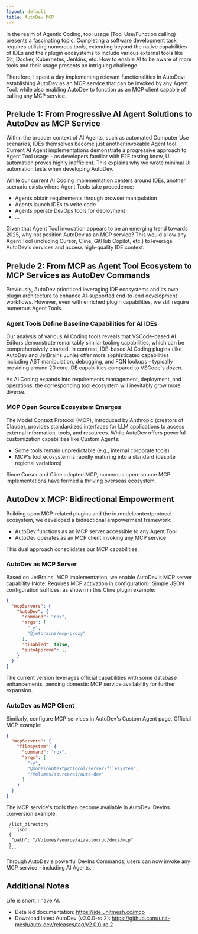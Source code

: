 ```yaml
---
layout: default
title: AutoDev MCP
---
```


In the realm of Agentic Coding, tool usage (Tool Use/Function calling) presents a fascinating topic. Completing a software development task requires utilizing numerous tools, extending beyond the native capabilities of IDEs and their plugin ecosystems to include various external tools like Git, Docker, Kubernetes, Jenkins, etc. How to enable AI to be aware of more tools and their usage presents an intriguing challenge.

Therefore, I spent a day implementing relevant functionalities in AutoDev: establishing AutoDev as an MCP service that can be invoked by any Agent Tool, while also enabling AutoDev to function as an MCP client capable of calling any MCP service.

## Prelude 1: From Progressive AI Agent Solutions to AutoDev as MCP Service

Within the broader context of AI Agents, such as automated Computer Use scenarios, IDEs themselves become just another invokable Agent tool. Current AI Agent implementations demonstrate a progressive approach to Agent Tool usage - as developers familiar with E2E testing know, UI automation proves highly inefficient. This explains why we wrote minimal UI automation tests when developing AutoDev.

While our current AI Coding implementation centers around IDEs, another scenario exists where Agent Tools take precedence:
- Agents obtain requirements through browser manipulation
- Agents launch IDEs to write code
- Agents operate DevOps tools for deployment
- ...

Given that Agent Tool invocation appears to be an emerging trend towards 2025, why not position AutoDev as an MCP service? This would allow any Agent Tool (including Cursor, Cline, GitHub Copilot, etc.) to leverage AutoDev's services and access high-quality IDE context.

## Prelude 2: From MCP as Agent Tool Ecosystem to MCP Services as AutoDev Commands

Previously, AutoDev prioritized leveraging IDE ecosystems and its own plugin architecture to enhance AI-supported end-to-end development workflows. However, even with enriched plugin capabilities, we still require numerous Agent Tools.

### Agent Tools Define Baseline Capabilities for AI IDEs

Our analysis of various AI Coding tools reveals that VSCode-based AI Editors demonstrate remarkably similar tooling capabilities, which can be comprehensively charted. In contrast, IDE-based AI Coding plugins (like AutoDev and JetBrains Junie) offer more sophisticated capabilities including AST manipulation, debugging, and FQN lookups - typically providing around 20 core IDE capabilities compared to VSCode's dozen.

As AI Coding expands into requirements management, deployment, and operations, the corresponding tool ecosystem will inevitably grow more diverse.

### MCP Open Source Ecosystem Emerges

The Model Context Protocol (MCP), introduced by Anthropic (creators of Claude), provides standardized interfaces for LLM applications to access external information, tools, and resources. While AutoDev offers powerful customization capabilities like Custom Agents:

- Some tools remain unpredictable (e.g., internal corporate tools)
- MCP's tool ecosystem is rapidly maturing into a standard (despite regional variations)

Since Cursor and Cline adopted MCP, numerous open-source MCP implementations have formed a thriving overseas ecosystem.

## AutoDev x MCP: Bidirectional Empowerment

Building upon MCP-related plugins and the io.modelcontextprotocol ecosystem, we developed a bidirectional empowerment framework:

- AutoDev functions as an MCP server accessible to any Agent Tool
- AutoDev operates as an MCP client invoking any MCP service

This dual approach consolidates our MCP capabilities.

### AutoDev as MCP Server

Based on JetBrains' MCP implementation, we enable AutoDev's MCP server capability (Note: Requires MCP activation in configuration). Simple JSON configuration suffices, as shown in this Cline plugin example:

```json
{
  "mcpServers": {
    "AutoDev": {
      "command": "npx",
      "args": [
        "-y",
        "@jetbrains/mcp-proxy"
      ],
      "disabled": false,
      "autoApprove": []
    }
  }
}
```

The current version leverages official capabilities with some database enhancements, pending domestic MCP service availability for further expansion.

### AutoDev as MCP Client

Similarly, configure MCP services in AutoDev's Custom Agent page. Official MCP example:

```json
{
  "mcpServers": {
    "filesystem": {
      "command": "npx",
      "args": [
        "-y",
        "@modelcontextprotocol/server-filesystem",
        "/Volumes/source/ai/auto-dev"
      ]
    }
  }
}
```

The MCP service's tools then become available in AutoDev. DevIns conversion example:

     /list_directory
     ```json
     {
      "path": "/Volumes/source/ai/autocrud/docs/mcp"
     }
     ```

Through AutoDev's powerful DevIns Commands, users can now invoke any MCP service - including AI Agents.

## Additional Notes

Life is short, I have AI.

- Detailed documentation: https://ide.unitmesh.cc/mcp
- Download latest AutoDev (v2.0.0-rc.2): https://github.com/unit-mesh/auto-dev/releases/tag/v2.0.0-rc.2
